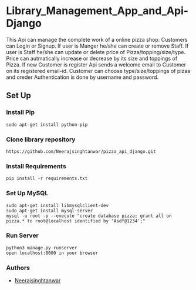 
# Library_Management_App_and_Api-Django

This Api  can manage the complete work of a online pizza shop.
Customers can Login or Signup.
If user is Manger he/she can create or remove Staff.
If user is Staff he/she can update or delete price of Pizza/topping/size/type.
Price can autmatically increase or decrease by its size and toppings of Pizza.
If new Customer is register Api sends a welcome email to Customer on its registered email-id. 
Customer can choose type/size/toppings of pizaa and oreder 
Authentication is done by username and password.

## Set Up

### Install Pip
	sudo apt-get install python-pip

### Clone library repository
	https://github.com/Neerajsinghtanwar/pizza_api_django.git

### Install Requirements
	pip install -r requirements.txt

### Set Up MySQL
	sudo apt-get install libmysqlclient-dev
	sudo apt-get install mysql-server
	mysql -u root -p --execute "create database pizza; grant all on pizza.* to root@localhost identified by 'Asdf@1234';"

### Run Server
	python3 manage.py runserver
	open localhost:8000 in your browser

### Authors
- [Neerajsinghtanwar](https://github.com/Neerajsinghtanwar/pizza_api_django.git)

  
